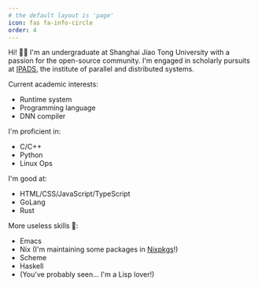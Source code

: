 ```yaml
---
# the default layout is 'page'
icon: fas fa-info-circle
order: 4
---
```


Hi! 👋🏻 I'm an undergraduate at Shanghai Jiao Tong University with a passion for the open-source community. I'm engaged in scholarly pursuits at [IPADS](https://ipads.se.sjtu.edu.cn/), the institute of parallel and distributed systems.

Current academic interests:

- Runtime system
- Programming language
- DNN compiler

I'm proficient in:

- C/C++
- Python
- Linux Ops

I'm good at:

- HTML/CSS/JavaScript/TypeScript
- GoLang
- Rust

More useless skills 🙂:

- Emacs
- Nix (I'm maintaining some packages in [Nixpkgs](https://github.com/NixOS/nixpkgs)!)
- Scheme
- Haskell
- (You've probably seen... I'm a Lisp lover!)
